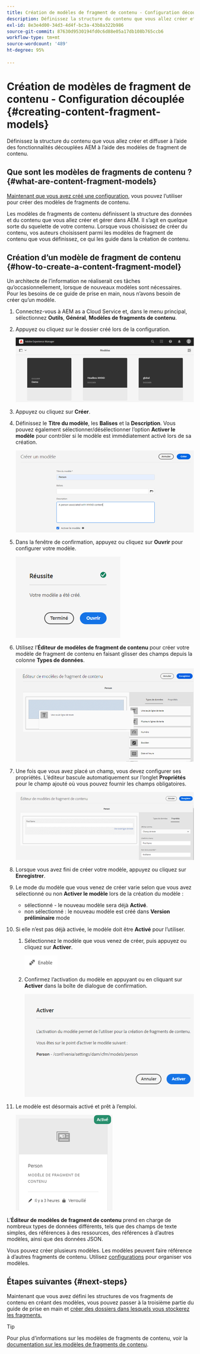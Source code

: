 ```yaml
---
title: Création de modèles de fragment de contenu - Configuration découplée
description: Définissez la structure du contenu que vous allez créer et diffuser à l’aide des fonctionnalités découplées AEM à l’aide des modèles de fragment de contenu.
exl-id: 8e3e4d00-34d3-4d4f-bc3a-43b8a322b986
source-git-commit: 87630d9530194fd0c6d88e05a17db108b765ccb6
workflow-type: tm+mt
source-wordcount: '489'
ht-degree: 95%

---
```


# Création de modèles de fragment de contenu - Configuration découplée {#creating-content-fragment-models}

Définissez la structure du contenu que vous allez créer et diffuser à l’aide des fonctionnalités découplées AEM à l’aide des modèles de fragment de contenu.

## Que sont les modèles de fragments de contenu ? {#what-are-content-fragment-models}

[Maintenant que vous avez créé une configuration,](create-configuration.md) vous pouvez l’utiliser pour créer des modèles de fragments de contenu.

Les modèles de fragments de contenu définissent la structure des données et du contenu que vous allez créer et gérer dans AEM. Il s’agit en quelque sorte du squelette de votre contenu. Lorsque vous choisissez de créer du contenu, vos auteurs choisissent parmi les modèles de fragment de contenu que vous définissez, ce qui les guide dans la création de contenu.

## Création d’un modèle de fragment de contenu {#how-to-create-a-content-fragment-model}

Un architecte de l’information ne réaliserait ces tâches qu’occasionnellement, lorsque de nouveaux modèles sont nécessaires. Pour les besoins de ce guide de prise en main, nous n’avons besoin de créer qu’un modèle.

1. Connectez-vous à AEM as a Cloud Service et, dans le menu principal, sélectionnez **Outils**, **Général**, **Modèles de fragments de contenu**.
1. Appuyez ou cliquez sur le dossier créé lors de la configuration.

   ![Le dossier de modèles](../assets/models-folder.png)
1. Appuyez ou cliquez sur **Créer**.
1. Définissez le **Titre du modèle**, les **Balises** et la **Description**. Vous pouvez également sélectionner/désélectionner l’option **Activer le modèle** pour contrôler si le modèle est immédiatement activé lors de sa création.

   ![Création d’un modèle](../assets/models-create.png)
1. Dans la fenêtre de confirmation, appuyez ou cliquez sur **Ouvrir** pour configurer votre modèle.

   ![Fenêtre de confirmation](../assets/models-confirmation.png)
1. Utilisez l’**Éditeur de modèles de fragment de contenu** pour créer votre modèle de fragment de contenu en faisant glisser des champs depuis la colonne **Types de données**.

   ![Glisser-déposer des champs](../assets/models-drag-and-drop.png)

1. Une fois que vous avez placé un champ, vous devez configurer ses propriétés. L’éditeur bascule automatiquement sur l’onglet **Propriétés** pour le champ ajouté où vous pouvez fournir les champs obligatoires.

   ![Configuration des propriétés](../assets/models-configure-properties.png)

1. Lorsque vous avez fini de créer votre modèle, appuyez ou cliquez sur **Enregistrer**.

1. Le mode du modèle que vous venez de créer varie selon que vous avez sélectionné ou non **Activer le modèle** lors de la création du modèle :
   * sélectionné - le nouveau modèle sera déjà **Activé**.
   * non sélectionné : le nouveau modèle est créé dans **Version préliminaire** mode

1. Si elle n’est pas déjà activée, le modèle doit être **Activé** pour l’utiliser.
   1. Sélectionnez le modèle que vous venez de créer, puis appuyez ou cliquez sur **Activer**.

      ![Activation du modèle](../assets/models-enable.png)
   1. Confirmez l’activation du modèle en appuyant ou en cliquant sur **Activer** dans la boîte de dialogue de confirmation.

      ![Activation de la boîte de dialogue de confirmation](../assets/models-enabling.png)
1. Le modèle est désormais activé et prêt à l’emploi.

   ![Modèle activé](../assets/models-enabled.png)

L’**Éditeur de modèles de fragment de contenu** prend en charge de nombreux types de données différents, tels que des champs de texte simples, des références à des ressources, des références à d’autres modèles, ainsi que des données JSON.

Vous pouvez créer plusieurs modèles. Les modèles peuvent faire référence à d’autres fragments de contenu. Utilisez [configurations](create-configuration.md) pour organiser vos modèles.

## Étapes suivantes {#next-steps}

Maintenant que vous avez défini les structures de vos fragments de contenu en créant des modèles, vous pouvez passer à la troisième partie du guide de prise en main et [créer des dossiers dans lesquels vous stockerez les fragments.](create-assets-folder.md)

>[!TIP]
>
>Pour plus d’informations sur les modèles de fragments de contenu, voir la [documentation sur les modèles de fragments de contenu](/help/sites-cloud/administering/content-fragments/content-fragment-models.md).
